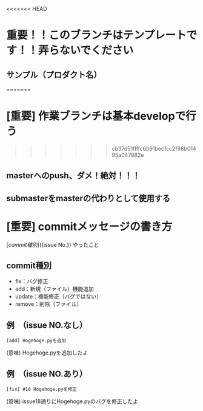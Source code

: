 <<<<<<< HEAD
# 重要！！このブランチはテンプレートです！！弄らないでください

## サンプル（プロダクト名）
=======
# [重要] 作業ブランチは基本developで行う
>>>>>>> cb37d51ffffc6b91bec1cc2f98b01495a047882e

## masterへのpush、ダメ！絶対！！！

## submasterをmasterの代わりとして使用する

# [重要] commitメッセージの書き方

[${commit種別}] (${issue No.}) やったこと

## commit種別

- fix：バグ修正
- add：新規（ファイル）機能追加
- update：機能修正（バグではない）
- remove：削除（ファイル）

## 例　（issue NO.なし）

`[add] Hogehoge.pyを追加`

(意味) Hogehoge.pyを追加したよ

## 例　（issue NO.あり）

`[fix] #18 Hogehoge.pyを修正`

(意味) issue18通りにHogehoge.pyのバグを修正したよ
